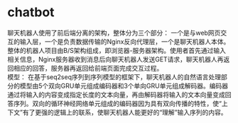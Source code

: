 # chatbot
聊天机器人使用了前后端分离的架构，整体分为三个部分：
一个是与web网页交互的输入层，一个是负责数据传输的Nginx反向代理层，一个是聊天机器人本体。整体的机器人项目由B/S架构组成，即浏览器-服务器架构。使用者首先通过输入相关信息，Nginx服务器收到消息后向聊天机器人发送GET请求，聊天机器人再返回相应的回答，服务器再返回给前端页面完成交互过程。  
模型：
在基于seq2seq序列到序列模型的框架下，聊天机器人的自然语言处理部分的模型由5个双向GRU单元组成编码器和3个单向GRU单元组成解码器。编码器通过将输入的内容变成指定长度的文本向量，再由解码器将输入的文本向量变成回答序列。双向的循环神经网络单元组成的编码器因为具有双向传播的特性，使“上下文”有了更强的逻辑上的联系，使聊天机器人能更好的“理解”输入序列的内容。
